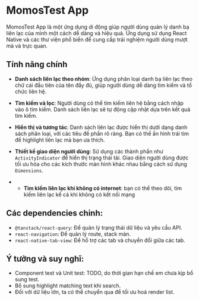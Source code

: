 # MomosTest App

MomosTest App là một ứng dụng di động giúp người dùng quản lý danh bạ liên lạc của mình một cách dễ dàng và hiệu quả. Ứng dụng sử dụng React Native và các thư viện phổ biến để cung cấp trải nghiệm người dùng mượt mà và trực quan.

## Tính năng chính

- **Danh sách liên lạc theo nhóm**: Ứng dụng phân loại danh bạ liên lạc theo chữ cái đầu tiên của tên đầy đủ, giúp người dùng dễ dàng tìm kiếm và tổ chức liên hệ.

- **Tìm kiếm và lọc**: Người dùng có thể tìm kiếm liên hệ bằng cách nhập vào ô tìm kiếm. Danh sách liên lạc sẽ tự động cập nhật dựa trên kết quả tìm kiếm.

- **Hiển thị và tương tác**: Danh sách liên lạc được hiển thị dưới dạng danh sách phân loại, với các tiêu đề phần rõ ràng. Bạn có thể ấn hình trái tim để highlight liên lạc mà bạn ưa thích.

- **Thiết kế giao diện người dùng**: Sử dụng các thành phần như `ActivityIndicator` để hiển thị trạng thái tải. Giao diện người dùng được tối ưu hóa cho các kích thước màn hình khác nhau bằng cách sử dụng `Dimensions`.

- - **Tìm kiếm liên lạc khi không có internet**: bạn có thể theo dõi, tìm kiếm liên lạc kể cả khi không có kết nối mạng

## Các dependencies chinh:

- `@tanstack/react-query`: Để quản lý trạng thái dữ liệu và yêu cầu API.
- `react-navigation`: Để quản lý route, stack màn.
- `react-native-tab-view`: Để hỗ trợ các tab và chuyển đổi giữa các tab.

## Ý tưởng và suy nghĩ:

 - Component test và Unit test: TODO, do thời gian hạn chế em chưa kịp bổ sung test.
 - Bổ sung highlight matching text khi search.
 - Đối với dữ liệu lớn, ta có thể chuyển qua <VirtualizedList/> để tối ưu hoá render list.